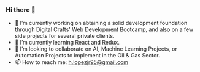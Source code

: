### Hi there 👋

- 🔭 I’m currently working on abtaining a solid development foundation through Digital Crafts' Web Development Bootcamp, and also on a few side projects for several private clients.
- 🌱 I’m currently learning React and Redux.
- 👯 I’m looking to collaborate on AI, Machine Learning Projects, or Automation Projects to implement in the Oil & Gas Sector.
- 📫 How to reach me: h.lopezjr95@gmail.com

